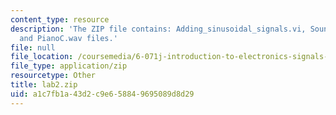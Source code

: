 ```yaml
---
content_type: resource
description: 'The ZIP file contains: Adding_sinusoidal_signals.vi, Sound_Signal.vi,
  and PianoC.wav files.'
file: null
file_location: /coursemedia/6-071j-introduction-to-electronics-signals-and-measurement-spring-2006/a1c7fb1a43d2c9e658849695089d8d29_lab2.zip
file_type: application/zip
resourcetype: Other
title: lab2.zip
uid: a1c7fb1a-43d2-c9e6-5884-9695089d8d29
---
```

